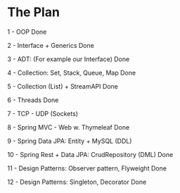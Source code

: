# The Plan

1 - OOP
Done

2 - Interface + Generics
Done

3 - ADT: (For example our Interface) 
Done

4 - Collection: Set, Stack, Queue, Map
Done 

5 - Collection (List) + StreamAPI
Done

6 - Threads
Done

7 - TCP - UDP (Sockets)


8 - Spring MVC - Web w. Thymeleaf
Done

9 - Spring Data JPA: Entity + MySQL (DDL)


10 - Spring Rest + Data JPA: CrudRepository (DML)
Done

11 - Design Patterns: Observer pattern, Flyweight
Done
 
12 - Design Patterns: Singleton, Decorator
Done
